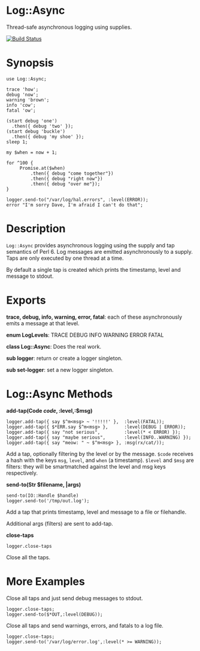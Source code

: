 Log::Async
==========
Thread-safe asynchronous logging using supplies.

[![Build Status](https://travis-ci.org/bduggan/p6-log-async.svg)](https://travis-ci.org/bduggan/p6-log-async)

Synopsis
========

```
use Log::Async;

trace 'how';
debug 'now';
warning 'brown';
info 'cow';
fatal 'ow';

(start debug 'one')
  .then({ debug 'two' });
(start debug 'buckle')
  .then({ debug 'my shoe' });
sleep 1;

my $when = now + 1;

for ^100 {
     Promise.at($when)
         .then({ debug "come together"})
         .then({ debug "right now"})
         .then({ debug "over me"});
}

logger.send-to("/var/log/hal.errors", :level(ERROR));
error "I'm sorry Dave, I'm afraid I can't do that";
```

Description
===========

`Log::Async` provides asynchronous logging using
the supply and tap semantics of Perl 6.  Log messages
are emitted asynchronously to a supply.  Taps are
only executed by one thread at a time.

By default a single tap is created which prints the timestamp,
level and message to stdout.

Exports
=======

**trace, debug, info, warning, error, fatal**: each of these
asynchronously emits a message at that level.

**enum LogLevels**: TRACE DEBUG INFO WARNING ERROR FATAL

**class Log::Async**: Does the real work.

**sub logger**: return or create a logger singleton.

**sub set-logger**: set a new logger singleton.

Log::Async Methods
==========

**add-tap(Code $code,:$level,:$msg)**
```
logger.add-tap({ say $^m<msg> ~ '!!!!!' },  :level(FATAL));
logger.add-tap({ $*ERR.say $^m<msg> },      :level(DEBUG | ERROR));
logger.add-tap({ say "not serious",         :level(* < ERROR) });
logger.add-tap({ say "maybe serious",       :level(INFO..WARNING) });
logger.add-tap({ say "meow: " ~ $^m<msg> }, :msg(rx/cat/));
```

Add a tap, optionally filtering by the level or by the message.
`$code` receives a hash with the keys `msg`, `level`, and `when`
(a timestamp).  `$level` and `$msg` are filters: they will be
smartmatched against the level and msg keys respectively.

**send-to(Str $filename, |args)**
```
send-to(IO::Handle $handle)
logger.send-to('/tmp/out.log');
```
Add a tap that prints timestamp, level and message to a file or filehandle.

Additional args (filters) are sent to add-tap.

**close-taps**
```
logger.close-taps
```
Close all the taps.

More Examples
========
Close all taps and just send debug messages to stdout.
```
logger.close-taps;
logger.send-to($*OUT,:level(DEBUG));
```

Close all taps and send warnings, errors, and fatals to a log file.
```
logger.close-taps;
logger.send-to('/var/log/error.log',:level(* >= WARNING));
```

